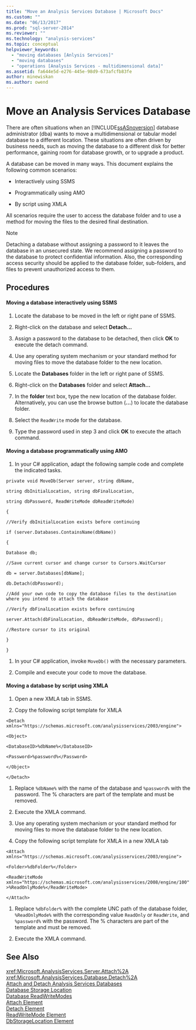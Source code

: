 ```yaml
---
title: "Move an Analysis Services Database | Microsoft Docs"
ms.custom: ""
ms.date: "06/13/2017"
ms.prod: "sql-server-2014"
ms.reviewer: ""
ms.technology: "analysis-services"
ms.topic: conceptual
helpviewer_keywords: 
  - "moving databases [Anlysis Services]"
  - "moving databases"
  - "operations [Analysis Services - multidimensional data]"
ms.assetid: fa644e5d-e276-445e-98d9-673afcfb83fe
author: minewiskan
ms.author: owend
---
```

# Move an Analysis Services Database
  There are often situations when an [!INCLUDE[ssASnoversion](../../includes/ssasnoversion-md.md)] database administrator (dba) wants to move a multidimensional or tabular model database to a different location. These situations are often driven by business needs, such as moving the database to a different disk for better performance, gaining room for database growth, or to upgrade a product.  
  
 A database can be moved in many ways. This document explains the following common scenarios:  
  
-   Interactively using SSMS  
  
-   Programmatically using AMO  
  
-   By script using XMLA  
  
 All scenarios require the user to access the database folder and to use a method for moving the files to the desired final destination.  
  
> [!NOTE]  
>  Detaching a database without assigning a password to it leaves the database in an unsecured state. We recommend assigning a password to the database to protect confidential information. Also, the corresponding access security should be applied to the database folder, sub-folders, and files to prevent unauthorized access to them.  
  
## Procedures  
  
#### Moving a database interactively using SSMS  
  
1.  Locate the database to be moved in the left or right pane of SSMS.  
  
2.  Right-click on the database and select **Detach...**  
  
3.  Assign a password to the database to be detached, then click **OK** to execute the detach command.  
  
4.  Use any operating system mechanism or your standard method for moving files to move the database folder to the new location.  
  
5.  Locate the **Databases** folder in the left or right pane of SSMS.  
  
6.  Right-click on the **Databases** folder and select **Attach...**  
  
7.  In the **folder** text box, type the new location of the database folder. Alternatively, you can use the browse button (**...**) to locate the database folder.  
  
8.  Select the `ReadWrite` mode for the database.  
  
9. Type the password used in step 3 and click **OK** to execute the attach command.  
  
#### Moving a database programmatically using AMO  
  
1.  In your C# application, adapt the following sample code and complete the indicated tasks.  
  
 `private void MoveDb(Server server, string dbName,`  
  
 `string dbInitialLocation, string dbFinalLocation,`  
  
 `string dbPassword, ReadWriteMode dbReadWriteMode)`  
  
 `{`  
  
 `//Verify dbInitialLocation exists before continuing`  
  
 `if (server.Databases.ContainsName(dbName))`  
  
 `{`  
  
 `Database db;`  
  
 `//Save current cursor and change cursor to Cursors.WaitCursor`  
  
 `db = server.Databases[dbName];`  
  
 `db.Detach(dbPassword);`  
  
 `//Add your own code to copy the database files to the destination where you intend to attach the database`  
  
 `//Verify dbFinalLocation exists before continuing`  
  
 `server.Attach(dbFinalLocation, dbReadWriteMode, dbPassword);`  
  
 `//Restore cursor to its original`  
  
 `}`  
  
 `}`  
  
1.  In your C# application, invoke `MoveDb()` with the necessary parameters.  
  
2.  Compile and execute your code to move the database.  
  
#### Moving a database by script using XMLA  
  
1.  Open a new XMLA tab in SSMS.  
  
2.  Copy the following script template for XMLA  
  
 `<Detach xmlns="https://schemas.microsoft.com/analysisservices/2003/engine">`  
  
 `<Object>`  
  
 `<DatabaseID>%dbName%</DatabaseID>`  
  
 `<Password>%password%</Password>`  
  
 `</Object>`  
  
 `</Detach>`  
  
1.  Replace `%dbName%` with the name of the database and `%password%` with the password. The % characters are part of the template and must be removed.  
  
2.  Execute the XMLA command.  
  
3.  Use any operating system mechanism or your standard method for moving files to move the database folder to the new location.  
  
4.  Copy the following script template for XMLA in a new XMLA tab  
  
 `<Attach xmlns="https://schemas.microsoft.com/analysisservices/2003/engine">`  
  
 `<Folder>%dbFolder%</Folder>`  
  
 `<ReadWriteMode xmlns="https://schemas.microsoft.com/analysisservices/2008/engine/100">%ReadOnlyMode%</ReadWriteMode>`  
  
 `</Attach>`  
  
1.  Replace `%dbFolder%` with the complete UNC path of the database folder, `%ReadOnlyMode%` with the corresponding value `ReadOnly` or `ReadWrite`, and `%password%` with the password. The % characters are part of the template and must be removed.  
  
2.  Execute the XMLA command.  
  
## See Also  
 <xref:Microsoft.AnalysisServices.Server.Attach%2A>   
 <xref:Microsoft.AnalysisServices.Database.Detach%2A>   
 [Attach and Detach Analysis Services Databases](attach-and-detach-analysis-services-databases.md)   
 [Database Storage Location](database-storage-location.md)   
 [Database ReadWriteModes](database-readwritemodes.md)   
 [Attach Element](https://docs.microsoft.com/bi-reference/xmla/xml-elements-commands/attach-element)   
 [Detach Element](https://docs.microsoft.com/bi-reference/xmla/xml-elements-commands/detach-element)   
 [ReadWriteMode Element](https://docs.microsoft.com/bi-reference/xmla/xml-elements-properties/readwritemode-element)   
 [DbStorageLocation Element](https://docs.microsoft.com/bi-reference/xmla/xml-elements-properties/dbstoragelocation-element)  
  
  
